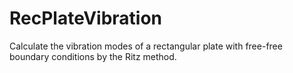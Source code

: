 # RecPlateVibration
Calculate the vibration modes of a rectangular plate with free-free boundary conditions by the Ritz method.
